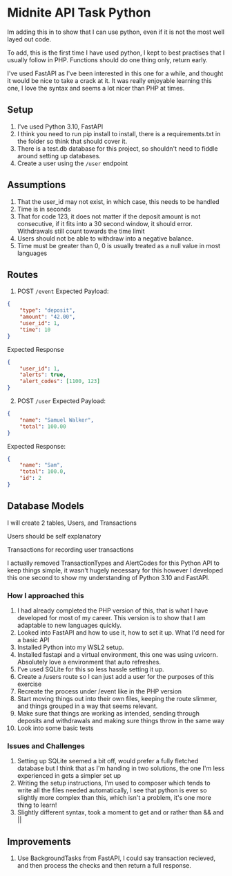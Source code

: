# Midnite API Task Python

Im adding this in to show that I can use python, even if it is not the most well layed out code.

To add, this is the first time I have used python, I kept to best practises that I usually follow in PHP. Functions should do one thing only, return early.

I've used FastAPI as I've been interested in this one for a while, and thought it would be nice to take a crack at it. It was really enjoyable learning this one, I love the syntax and seems a lot nicer than PHP at times. 

## Setup 
1. I've used Python 3.10, FastAPI
2. I think you need to run pip install to install, there is a requirements.txt in the folder so think that should cover it.
2. There is a test.db database for this project, so shouldn't need to fiddle around setting up databases.
3. Create a user using the `/user` endpoint 


## Assumptions
1. That the user_id may not exist, in which case, this needs to be handled
2. Time is in seconds
3. That for code 123, it does not matter if the deposit amount is not consecutive, if it fits into a 30 second window, it should error. Withdrawals still count towards the time limit
4. Users should not be able to withdraw into a negative balance.
5. Time must be greater than 0, 0 is usually treated as a null value in most languages

## Routes

1. POST `/event`
Expected Payload:
```json
{
    "type": "deposit",
    "amount": "42.00",
    "user_id": 1,
    "time": 10
}
```

Expected Response
```json
{
    "user_id": 1,
    "alerts": true,
    "alert_codes": [1100, 123]
}
```

2. POST `/user`
Expected Payload:
```json
{
    "name": "Samuel Walker",
    "total": 100.00
}
```

Expected Response:
```json
{
    "name": "Sam",
    "total": 100.0,
    "id": 2
}
```

## Database Models
I will create 2 tables, Users, and Transactions

Users should be self explanatory

Transactions for recording user transactions

I actually removed TransactionTypes and AlertCodes for this Python API to keep things simple, it wasn't hugely necessary for this however I developed this one second to
show my understanding of Python 3.10 and FastAPI.


### How I approached this

1. I had already completed the PHP version of this, that is what I have developed for most of my career. This version is to show that I am adaptable to new languages quickly. 
2. Looked into FastAPI and how to use it, how to set it up. What I'd need for a basic API
3. Installed Python into my WSL2 setup.
4. Installed fastapi and a virtual environment, this one was using uvicorn. Absolutely love a environment that auto refreshes.
5. I've used SQLite for this so less hassle setting it up. 
5. Create a /users route so I can just add a user for the purposes of this exercise
6. Recreate the process under /event like in the PHP version
7. Start moving things out into their own files, keeping the route slimmer, and things grouped in a way that seems relevant. 
8. Make sure that things are working as intended, sending through deposits and withdrawals and making sure things throw in the same way
9. Look into some basic tests

### Issues and Challenges
1. Setting up SQLite seemed a bit off, would prefer a fully fletched database but I think that as I'm handing in two solutions, the one I'm less experienced in gets a simpler set up
2. Writing the setup instructions, I'm used to composer which tends to write all the files needed automatically, I see that python is ever so slightly more complex than this, which isn't a problem, it's one more thing to learn!
3. Slightly different syntax, took a moment to get and or rather than && and ||


## Improvements
1. Use BackgroundTasks from FastAPI, I could say transaction recieved, and then process the checks and then return a full response. 